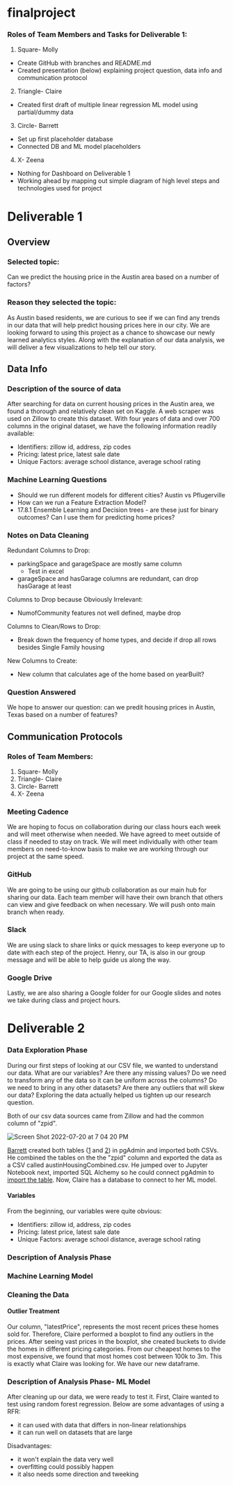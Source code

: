 # finalproject

### Roles of Team Members and Tasks for Deliverable 1:
1. Square- Molly
  - Create GitHub with branches and README.md
  - Created presentation (below) explaining project question, data info and communication protocol
  
2. Triangle- Claire
  - Created first draft of multiple linear regression ML model using partial/dummy data
  
3. Circle- Barrett
  - Set up first placeholder database
  - Connected DB and ML model placeholders
  
4. X- Zeena
  - Nothing for Dashboard on Deliverable 1
  - Working ahead by mapping out simple diagram of high level steps and technologies used for project

# Deliverable 1 

## Overview

### Selected topic:

Can we predict the housing price in the Austin area based on a number of factors?

### Reason they selected the topic:

As Austin based residents, we are curious to see if we can find any trends in our data that will help predict housing prices here in our city. We are looking forward to using this project as a chance to showcase our newly learned analytics styles. Along with the explanation of our data analysis, we will deliver a few visualizations to help tell our story.

## Data Info

### Description of the source of data

After searching for data on  current housing prices in the Austin area, we found a thorough and relatively clean set on Kaggle. A web scraper was used on Zillow to create this dataset. With four years of data and over 700 columns in the original dataset, we have the following information readily available:

- Identifiers: zillow id, address, zip codes
- Pricing: latest price, latest sale date
- Unique Factors: average school distance, average school rating

### Machine Learning Questions

- Should we run different models for different cities? Austin vs Pflugerville
- How can we run a Feature Extraction Model? 
- 17.8.1 Ensemble Learning and Decision trees - are these just for binary outcomes? Can I use them for predicting home prices?

### Notes on Data Cleaning 

Redundant Columns to Drop:
- parkingSpace and garageSpace are mostly same column
  - Test in excel
- garageSpace and hasGarage columns are redundant, can drop hasGarage at least

Columns to Drop because Obviously Irrelevant:
- NumofCommunity features not well defined, maybe drop


Columns to Clean/Rows to Drop:
- Break down the frequency of home types, and decide if drop all rows besides Single Family housing 

New Columns to Create:
- New column that calculates age of the home based on yearBuilt?

### Question Answered

We hope to answer our question: can we predit housing prices in Austin, Texas based on a number of features?

## Communication Protocols

### Roles of Team Members:
1. Square- Molly
2. Triangle- Claire
3. Circle- Barrett
4. X- Zeena

### Meeting Cadence

We are hoping to focus on collaboration during our class hours each week and will meet otherwise when needed. We have agreed to meet outside of class if needed to stay on track. We will meet individually with other team members on need-to-know basis to make we are working through our project at the same speed. 

### GitHub

We are going to be using our github collaboration as our main hub for sharing our data. Each team member will have their own branch that others can view and give feedback on when necessary. We will push onto main branch when ready. 

### Slack

We are using slack to share links or quick messages to keep everyone up to date with each step of the project. Henry, our TA, is also in our group message and will be able to help guide us along the way. 

### Google Drive

Lastly, we are also sharing a Google folder for our Google slides and notes we take during class and project hours.

# Deliverable 2

### Data Exploration Phase

During our first steps of looking at our CSV file, we wanted to understand our data. What are our variables? Are there any missing values? Do we need to transform any of the data so it can be uniform across the columns? Do we need to bring in any other datasets? Are there any outliers that will skew our data? Exploring the data actually helped us tighten up our research question. 

Both of our csv data sources came from Zillow and had the common column of "zpid". 

![Screen Shot 2022-07-20 at 7 04 20 PM](https://user-images.githubusercontent.com/98489681/180663991-03f30a66-f3e4-4241-972b-6a5fae43f8d3.png)

[Barrett](https://github.com/Mollyraeprice/finalproject/tree/barrett-dev1) created both tables ([1](https://github.com/Mollyraeprice/finalproject/blob/barrett-dev1/data_source_one_final.jpg) and [2](https://github.com/Mollyraeprice/finalproject/blob/barrett-dev1/data_source_two_final.jpg)) in pgAdmin and imported both CSVs. He combined the tables on the the "zpid" column and exported the data as a CSV called austinHousingCombined.csv. He jumped over to Jupyter Notebook next, imported SQL Alchemy so he could connect pgAdmin to [import the table](https://github.com/Mollyraeprice/finalproject/blob/barrett-dev1/jupyter_database_load.jpg). Now, Claire has a database to connect to her ML model. 

#### Variables

From the beginning, our variables were quite obvious:
- Identifiers: zillow id, address, zip codes
- Pricing: latest price, latest sale date
- Unique Factors: average school distance, average school rating


### Description of Analysis Phase

### Machine Learning Model

### Cleaning the Data

#### Outlier Treatment

Our column, "latestPrice", represents the most recent prices these homes sold for. Therefore, Claire performed a boxplot to find any outliers in the prices. After seeing vast prices in the boxplot, she created buckets to divide the homes in different pricing categories. From our cheapest homes to the most expensive, we found that most homes cost between 100k to 3m. This is exactly what Claire was looking for. We have our new dataframe.

### Description of Analysis Phase- ML Model

After cleaning up our data, we were ready to test it. First, Claire wanted to test using random forest regression. Below are some advantages of using a RFR:
- it can used with data that differs in non-linear relationships
- it can run well on datasets that are large

Disadvantages:
- it won't explain the data very well
- overfitting could possibly happen
- it also needs some direction and tweeking 







